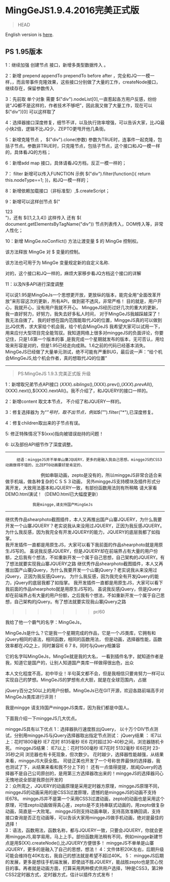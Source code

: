 # MingGeJS1.9.4.2016完美正式版
>HEAD

 English version is [here](README_en.md).
 
 
 
 
 
 PS 1.95版本
 ----------------------------------------------------------------
 1：继续加强 创建节点  接口，新增多类型数据传入 。
 

  2：新增 prepend appendTo prependTo before after ，完全和JQ一一模一样，，而且带事件克隆效果，这些接口分别做了大量的工作，createNode接口，继续存在，保留参数传入


  3：先前取 单个对象 需要  $("div").nodeList[0],一直惹起各方用户反感，纷纷说“JQ都不是这样的，作者技术不够吧”，因此我又做了大量工作，现在可以$("div")[0] 可以这样取了


 4：选择器接口深度修复，细节不详，以及执行效率增强，可以告诉大家，比JQ最小快2倍，逻辑不比JQ少，ZEPTO更甩开他几条街。


  5：新增克隆节点 ， $("div").clone(参数) 参数为TRUE时，连事件一起克隆，包括子节点。参数非TRUE时，只克隆节点，包括子节点，这个接口和JQ一模一样的，具体看JQ的方档；


   6：新增add  map 接口，具体请看JQ方档，反正一模一样的；


   7： filter 新增可以传入FUNCTION 示例  $("div").filter(function(){ return this.nodeType==1;  })，和JQ一模一样的；


   8：新增依赖加载接口（非标准型）,$.createScript；


   9：新增可以这样创节点 $("<div>123</div>")，还有  $([1,2,3,4]) 这样传入   还有  $( document.getElementsByTagName("div")) 节点列表传入，DOM传入等，非常人性化；


   10：新增 MingGe.noConflict() 方法让渡变量 $ 的 MingGe 控制权。

该方法释放  MingGe 对 $ 变量的控制。

 该方法也可用于为  MingGe 变量规定新的自定义名称.

对的，这个接口和JQ一样的，麻烦大家移步看JQ方档这个接口的详解


 11：以及N多API进行深度调整


  可以说1.95是MingGeJs一个思想更开放，更放纵的版本，能完全用“全面改革开放”来形容这次的更新，所有API，做到密不透风，非常严格！
  目的就是，用户开心，我就开心，没有用户我就不开心。 MinggeJS经历过好几次的重大的更新，我一直好努力，好努力，我失去好多私人时间，
  对于MingGeJS我越踩越深了！我无法自拨了。
  我的好想在国内范围能取代JQ的位置，MinggeJS真的可以做到比JQ优秀，求大家给个机会我，给个机会MingGeJS
  我希望大家可以试用一下，用来应付大型项目完全能驾驭。我知道网络上很多对minggeJS的负面评论，你要记住，只是1.6第一个版本的事
 ,是我完成一个星期就发布的版本，无可否认，用垃圾来形容是对的，但是1.95已经走向成熟。1.6之前的代码已经基本消失。 
  MingGeJS已经做了大量单元测试，绝不可能有严重BUG，最后说一声：“给个机会MingGeJS,给个机会作者，真的想取代JQ的位置”



---


>PS:MingGeJS 1.9.3.完美正式版 升级

1：新增取兄弟节点API接口 $(XXX).siblings(),$(XXX).prev(),$(XXX).prevAll(),$(XXX).next(),$(XXX).nextAll()。我不介绍了，和JQUERY的接口一样的。

2：新增content 取文本节点， 不介绍了和JQUERY一样的。

3：修复选择器为 为“*”号时，取不出节点，例如$("*").filter("*"),已深度修复。

4：修复children取出来的子节点有误。

5: 修正特殊情况下$(xxx)指向被错误劫持的问题！

6: 以及部份API细节作了深度调整。

------------------------------------------------------------------------------------------------


         结语：minggeJS并不单单山寨JQUERY，更多的是融入我自己思想。minggeJS的CSS3动画做得不错的，比ZEPTO动画要好是肯定的，
　　　　　　　　例如串联动画，zepto是没有的，所以minggeJS非常合适合来做手机端，做各种复杂的ＣＳＳ３动画，
                另外minggeJS支持模块及插件形式分离开发，大致用法基本和JQUERY一致，有部份函数用法则有所稍略
                请大家看DEMO.html演试！（DEMO.html已大幅度更新）

                我是mingge,请支持国产MingGeJs



------------
继优秀作品shearphoto截图插件，本人又再推出国产山寨JQUERY，为什么我要开发一个山寨JQUERY？老实说我从来没用过JQUERY，正因为我反感JQUERY。
为什么我反感，因为我完全有开发JQUERY的能力，JQUERY的底层我都了如指掌。  
我开发插件一直都是用原生JS，大家可以看下我前面的作品shearphoto就是用原生JS写的。  虽说我反感JQUERY，但是JQUERY却在前端界占有大量的用户份额，之后我有个想法，不如重新开发一个属于自己思想，自己架构的JQUERY。有了想法就要实现我山寨JQUERY之路
继优秀作品shearphoto截图插件，本人又再推出国产山寨jQuery，为什么我要开发一个山寨jQuery？老实说我从来没用过jQuery，正因为我反感jQuery。
为什么我反感，因为我完全有开发jQuery的能力，jQuery的底层我都了如指掌。
我开发插件一直都是用原生JS，大家可以看下我前面的作品shearphoto就是用原生JS写的。  虽说我反感jQuery，但是jQuery却在前端界占有大量的用户份额，之后我有个想法，不如重新开发一个属于自己思想，自己架构的jQuery。有了想法就要实现我山寨jQuery之路
>>>>>>> pr/60

我给了他一个霸气的名字：MingGeJs，  

MingGeJs是什么？它是我一个星期完成的作品，它是一个JS类库，它拥有和jQuery相同的语法，相同函数，相同的函数用法， 但是动画，选择器性能，函数
效率都在JQ之上，同时兼容IE 6 7 8，同时与jQuery相兼容

它的名字叫MingGeJs，MingGe就是我的大名， 一看到插件名字，就知道作者是我，知道它是国产的，让别人知道国产类库一样做得很出色，出众

本人文化程度不高，初中毕业！半句英文都不会，但是我相信只要肯努力一样可以实现自己的梦想。MingGeJS的梦想有点大胆，就是在全球范围内，占据

jQuery百分之50以上的用户份额。MingGeJs已在GIT开源，欢迎各路前端高手对MingGeJs类库进行评测！  

我是mingge    请支持国产minggeJS类库，因为我们都是中国人。    

下面我介绍一下minggeJS几大优点。

minggeJS具有以下优点
1：选择器执行速度胜出jQuery，
   以十万个DIV节点测试，分别用minggeJS与jQuery选择器取出指定节点测试：
 jQuery结果 ：     IE7以上：花时1800毫秒   IE7 花时   8135毫秒     IE6   花时超过30-40秒之间，浏览器随机卡死。
 minggeJS结果：    IE7以上：花时1500毫秒   IE7花时    5132毫秒      IE6花时 23-35秒之间   浏览器也有卡死现象，但次数少。
  花时越少，选择器性能越强，从结果来看，minggeJS大获全胜。    司徒正美也开发了一个号称世界最快的选择器，我也测试了下，从结果来看和我不分上下的！
  还有一点值得提提，居闻jQuery的选择器不是自己公司原创的，是用第三方选择器改出来的！minggeJS的选择器问心无愧地说全部是我原创开发的   
2：众所周之，JQUERY的动画原理是采用定时器方原理，minggeJS原理不同，minggeJS的动画采用的是CSS3过渡原理，遗憾的是minggeJS的动画不支持IE678。 minggeJS并不是第一个采用CSS3过渡动画，zepto的动画也是采用这个原理，可惜zepto动画做得真心差，zepto是不支持串联式动画的，用zepto做复杂动画，简直是一大败笔。   minggeJS则支持动画串联，支持高效准确回调，支持接口查询是否正在动画等，可以告诉大家用minggeJS做手机动画，绝对是最佳的选择！      
3：语法，函数用法，函数名称，都与JQUERY一致，只要会JQUERY，你就会更用minggeJS,易学易用，马上上手。部份函数用法稍有不同，例如mingge新建节点是用$(XX).createNode(),比JQUERY方便很多！
  minggeJS不单单是山寨JQUERY，更多的是融入了自己的思想，想法！
4：文件体积20K左右，后期升级可能会维持在40K左右，我自己的想法就是希望不超过40K。
5： minggeJS后期的发展，更多是想往手机端发展，即使战不胜JQUERY，能战胜zepto也是赏心悦目的事。再者就是动画方面，打算采用两种模式供用户选择，1种是CSS3，第2种CSS2定时器方式，定时器方式，估计以插件方式发布！
